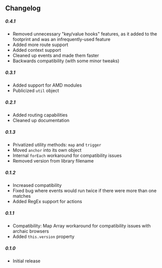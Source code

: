 ## Changelog

##### 0.4.1
* Removed unnecessary "key/value hooks" features, as it added to the footprint and was an infrequently-used feature
* Added more route support
* Added context support
* Cleaned up events and made them faster
* Backwards compatibility (with some minor tweaks)

##### 0.3.1
* Added support for AMD modules
* Publicized `util` object

##### 0.2.1
* Added routing capabilities
* Cleaned up documentation

##### 0.1.3
* Privatized utility methods: `map` and `trigger`
* Moved `anchor` into its own object
* Internal `forEach` workaround for compatibility issues
* Removed version from library filename

##### 0.1.2
* Increased compatibility
* Fixed bug where events would run twice if there were more than one matches
* Added RegEx support for actions

##### 0.1.1
* Compatibility: Map Array workaround for compatibility issues with archaic browsers
* Added `this.version` property

##### 0.1.0
* Initial release
